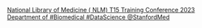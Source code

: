 [National Library of Medicine ( NLM) T15 Training Conference 2023   Department of #Biomedical #DataScience   @StanfordMed](https://qi.tc/qi/111069)